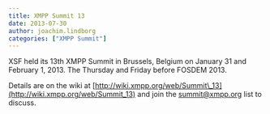 ```yaml
---
title: XMPP Summit 13
date: 2013-07-30
author: joachim.lindborg
categories: ["XMPP Summit"]
---
```


XSF held its 13th XMPP Summit in Brussels, Belgium on January 31 and February 1, 2013. The Thursday and Friday before FOSDEM 2013.

Details are on the wiki at [http://wiki.xmpp.org/web/Summit\_13](http://wiki.xmpp.org/web/Summit_13) and join the summit@xmpp.org list to discuss.
